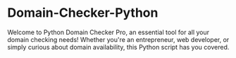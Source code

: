 # Domain-Checker-Python
Welcome to Python Domain Checker Pro, an essential tool for all your domain checking needs! Whether you're an entrepreneur, web developer, or simply curious about domain availability, this Python script has you covered.
